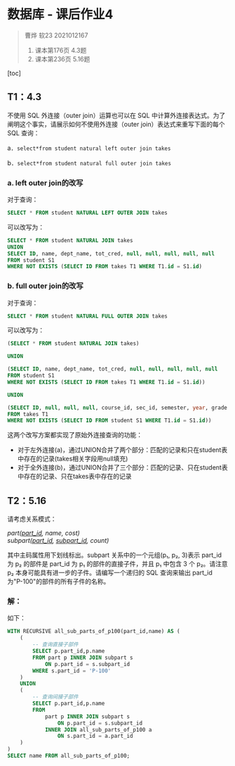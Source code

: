 # 数据库 - 课后作业4

> 曹烨 软23 2021012167
>
> 1. 课本第176页 4.3题
>2. 课本第236页 5.16题

[toc]

## T1：4.3

不使用 SQL 外连接（outer join）运算也可以在 SQL 中计算外连接表达式。为了阐明这个事实，请展示如何不使用外连接（outer join）表达式来重写下面的每个 SQL 查询：

a．`select*from student natural left outer join takes`

b．`select*from student natural full outer join takes`

### a. left outer join的改写

对于查询：

```sql
SELECT * FROM student NATURAL LEFT OUTER JOIN takes
```

可以改写为：

```sql
SELECT * FROM student NATURAL JOIN takes
UNION
SELECT ID, name, dept_name, tot_cred, null, null, null, null, null
FROM student S1 
WHERE NOT EXISTS (SELECT ID FROM takes T1 WHERE T1.id = S1.id)
```

### b. full outer join的改写

对于查询：

```sql
SELECT * FROM student NATURAL FULL OUTER JOIN takes
```

可以改写为：

```sql
(SELECT * FROM student NATURAL JOIN takes)

UNION

(SELECT ID, name, dept_name, tot_cred, null, null, null, null, null
FROM student S1    
WHERE NOT EXISTS (SELECT ID FROM takes T1 WHERE T1.id = S1.id))

UNION 

(SELECT ID, null, null, null, course_id, sec_id, semester, year, grade
FROM takes T1
WHERE NOT EXISTS (SELECT ID FROM student S1 WHERE T1.id = S1.id))
```

这两个改写方案都实现了原始外连接查询的功能：

- 对于左外连接(a)，通过UNION合并了两个部分：匹配的记录和只在student表中存在的记录(takes相关字段用null填充)
- 对于全外连接(b)，通过UNION合并了三个部分：匹配的记录、只在student表中存在的记录、只在takes表中存在的记录



## T2：5.16

请考虑关系模式：

_part(<u>part_id</u>, name, cost)_ <br>
_subpart(<u>part_id</u>, <u>subpart_id</u>, count)_ <br>

其中主码属性用下划线标出。subpart 关系中的一个元组(p₁, p₂, 3)表示 part_id 为 p₂ 的部件是 part_id 为 p₁ 的部件的直接子件，并且 p₁ 中包含 3 个 p₂。请注意 p₂ 本身可能具有进一步的子件。请编写一个递归的 SQL 查询来输出 part_id 为"P-100"的部件的所有子件的名称。

### 解：

如下：

```sql
WITH RECURSIVE all_sub_parts_of_p100(part_id,name) AS (
    (
        -- 查询直接子部件
        SELECT p.part_id,p.name
        FROM part p INNER JOIN subpart s
            ON p.part_id = s.subpart_id
        WHERE s.part_id = 'P-100'  
    )
    UNION
    (
        -- 查询间接子部件
        SELECT p.part_id,p.name
        FROM 
            part p INNER JOIN subpart s
                ON p.part_id = s.subpart_id
            INNER JOIN all_sub_parts_of_p100 a
                ON s.part_id = a.part_id
    )
)
SELECT name FROM all_sub_parts_of_p100;
```

